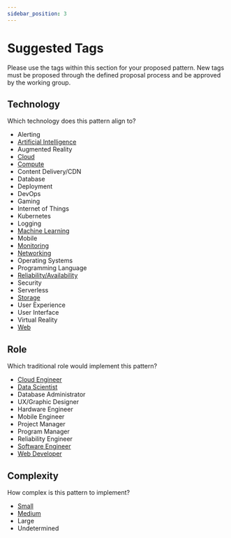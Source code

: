 ```yaml
---
sidebar_position: 3
---
```


# Suggested Tags

Please use the tags within this section for your proposed pattern. New tags must be proposed through the defined proposal process and be approved by the working group.

## Technology
Which technology does this pattern align to?  

* Alerting
* [Artificial Intelligence](/tags/ai)
* Augmented Reality
* [Cloud](/tags/cloud)
* [Compute](/tags/compute)
* Content Delivery/CDN
* Database
* Deployment
* DevOps
* Gaming
* Internet of Things
* Kubernetes
* Logging
* [Machine Learning](/tags/machine-learning)
* Mobile
* [Monitoring](/tags/monitoring)
* [Networking](/tags/networking)
* Operating Systems
* Programming Language
* [Reliability/Availability](/tags/reliability-availability/)
* Security
* Serverless
* [Storage](/tags/storage)
* User Experience
* User Interface
* Virtual Reality
* [Web](/tags/web)


## Role
Which traditional role would implement this pattern?  

* [Cloud Engineer](/tags/role-cloud-engineer)
* [Data Scientist](/tags/role-data-scientist)
* Database Administrator
* UX/Graphic Designer
* Hardware Engineer
* Mobile Engineer
* Project Manager
* Program Manager
* Reliability Engineer
* [Software Engineer](/tags/role-software-engineer)
* [Web Developer](/tags/role-web-developer)



## Complexity
How complex is this pattern to implement?  

* [Small](/tags/size-small)
* [Medium](/tags/size-medium)
* Large
* Undetermined
